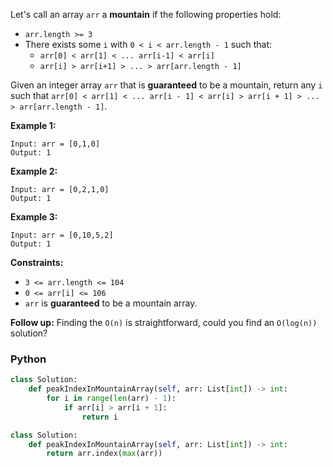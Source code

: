 Let's call an array  `arr`  a  **mountain** if the following properties hold:

-   `arr.length >= 3`
-   There exists some  `i`  with `0 < i < arr.length - 1` such that:
    -   `arr[0] < arr[1] < ... arr[i-1] < arr[i]`
    -   `arr[i] > arr[i+1] > ... > arr[arr.length - 1]`

Given an integer array  `arr`  that is  **guaranteed**  to be a mountain, return any `i` such that `arr[0] < arr[1] < ... arr[i - 1] < arr[i] > arr[i + 1] > ... > arr[arr.length - 1]`.

**Example 1:**
```
Input: arr = [0,1,0]
Output: 1
```

**Example 2:**
```
Input: arr = [0,2,1,0]
Output: 1
```

**Example 3:**
```
Input: arr = [0,10,5,2]
Output: 1
```

**Constraints:**

-   `3 <= arr.length <= 104`
-   `0 <= arr[i] <= 106`
-   `arr`  is  **guaranteed**  to be a mountain array.

**Follow up:** Finding the `O(n)` is straightforward, could you find an `O(log(n))` solution?


### Python
```python
class Solution:
    def peakIndexInMountainArray(self, arr: List[int]) -> int:
        for i in range(len(arr) - 1):
            if arr[i] > arr[i + 1]:
                return i
```
```python
class Solution:
    def peakIndexInMountainArray(self, arr: List[int]) -> int:
        return arr.index(max(arr))
```